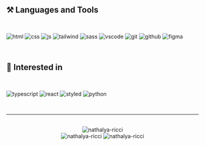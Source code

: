 <h2>⚒️ Languages and Tools</h2>
<br>

![html](https://img.shields.io/badge/HTML5-E34F26?style=for-the-badge&logo=html5&logoColor=white)
![css](https://img.shields.io/badge/CSS3-1572B6?style=for-the-badge&logo=css3&logoColor=white)
![js](https://img.shields.io/badge/JavaScript-F7DF1E?style=for-the-badge&logo=javascript&logoColor=100000)
![tailwind](https://img.shields.io/badge/Tailwind_CSS-38B2AC?style=for-the-badge&logo=tailwind-css&logoColor=white)
![sass](https://img.shields.io/badge/Sass-CC6699?style=for-the-badge&logo=sass&logoColor=white)
![vscode](https://img.shields.io/badge/VSCode-0078D4?style=for-the-badge&logo=visual%20studio%20code&logoColor=white)
![git](https://img.shields.io/badge/GIT-E44C30?style=for-the-badge&logo=git&logoColor=white)
![github](https://img.shields.io/badge/GitHub-100000?style=for-the-badge&logo=github&logoColor=white)
![figma](https://img.shields.io/badge/Figma-e63946?style=for-the-badge&logo=figma&logoColor=white)

<br>

<h2>👀 Interested in</h2>
<br>

![typescript](https://img.shields.io/badge/TypeScript-007ACC?style=for-the-badge&logo=typescript&logoColor=white)
![react](https://img.shields.io/badge/React-20232A?style=for-the-badge&logo=react&logoColor=61DAFB)
![styled](https://img.shields.io/badge/styled--components-DB7093?style=for-the-badge&logo=styled-components&logoColor=white)
![python](https://img.shields.io/badge/Python-FFD43B?style=for-the-badge&logo=python&logoColor=blue)

<br>
<hr>
<br>

<div align="center">
  <img src="https://github-readme-stats.vercel.app/api/top-langs?username=nathalya-ricci&show_icons=true&theme=tokyonight&locale=en&layout=compact&hide_border=true" alt="nathalya-ricci" />
</div>

<div align="center">
  <img src="https://github-readme-stats.vercel.app/api?username=nathalya-ricci&show_icons=true&theme=tokyonight&locale=en&hide_border=true" alt="nathalya-ricci">
  <img src="https://github-readme-streak-stats.herokuapp.com/?user=nathalya-ricci&theme=tokyonight&hide_border=true" alt="nathalya-ricci">
</div>
